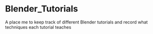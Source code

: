 # Blender_Tutorials
A place me to keep track of different Blender tutorials and record what techniques each tutorial teaches
